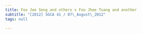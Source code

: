 ```yaml
---
title: Foo Jee Seng and others v Foo Jhee Tuang and another
subtitle: "[2012] SGCA 41 / 07\_August\_2012"
tags: null

---
```


